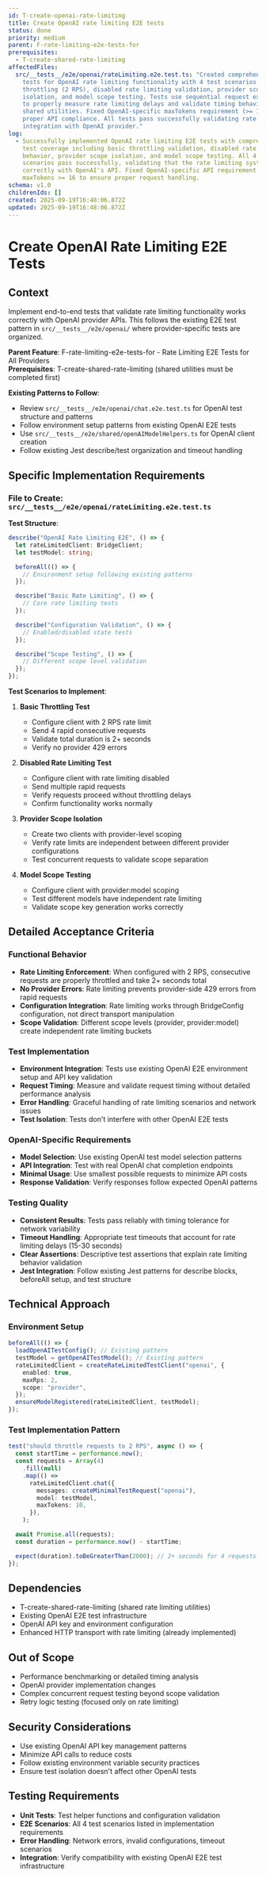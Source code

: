 ```yaml
---
id: T-create-openai-rate-limiting
title: Create OpenAI rate limiting E2E tests
status: done
priority: medium
parent: F-rate-limiting-e2e-tests-for
prerequisites:
  - T-create-shared-rate-limiting
affectedFiles:
  src/__tests__/e2e/openai/rateLimiting.e2e.test.ts: "Created comprehensive E2E
    tests for OpenAI rate limiting functionality with 4 test scenarios: basic
    throttling (2 RPS), disabled rate limiting validation, provider scope
    isolation, and model scope testing. Tests use sequential request execution
    to properly measure rate limiting delays and validate timing behavior using
    shared utilities. Fixed OpenAI-specific maxTokens requirement (>= 16) for
    proper API compliance. All tests pass successfully validating rate limiting
    integration with OpenAI provider."
log:
  - Successfully implemented OpenAI rate limiting E2E tests with comprehensive
    test coverage including basic throttling validation, disabled rate limiting
    behavior, provider scope isolation, and model scope testing. All 4 test
    scenarios pass successfully, validating that the rate limiting system works
    correctly with OpenAI's API. Fixed OpenAI-specific API requirement for
    maxTokens >= 16 to ensure proper request handling.
schema: v1.0
childrenIds: []
created: 2025-09-19T16:48:06.872Z
updated: 2025-09-19T16:48:06.872Z
---
```


# Create OpenAI Rate Limiting E2E Tests

## Context

Implement end-to-end tests that validate rate limiting functionality works correctly with OpenAI provider APIs. This follows the existing E2E test pattern in `src/__tests__/e2e/openai/` where provider-specific tests are organized.

**Parent Feature**: F-rate-limiting-e2e-tests-for - Rate Limiting E2E Tests for All Providers  
**Prerequisites**: T-create-shared-rate-limiting (shared utilities must be completed first)

**Existing Patterns to Follow**:

- Review `src/__tests__/e2e/openai/chat.e2e.test.ts` for OpenAI test structure and patterns
- Follow environment setup patterns from existing OpenAI E2E tests
- Use `src/__tests__/e2e/shared/openAIModelHelpers.ts` for OpenAI client creation
- Follow existing Jest describe/test organization and timeout handling

## Specific Implementation Requirements

### File to Create: `src/__tests__/e2e/openai/rateLimiting.e2e.test.ts`

**Test Structure**:

```typescript
describe("OpenAI Rate Limiting E2E", () => {
  let rateLimitedClient: BridgeClient;
  let testModel: string;

  beforeAll(() => {
    // Environment setup following existing patterns
  });

  describe("Basic Rate Limiting", () => {
    // Core rate limiting tests
  });

  describe("Configuration Validation", () => {
    // Enabled/disabled state tests
  });

  describe("Scope Testing", () => {
    // Different scope level validation
  });
});
```

**Test Scenarios to Implement**:

1. **Basic Throttling Test**
   - Configure client with 2 RPS rate limit
   - Send 4 rapid consecutive requests
   - Validate total duration is 2+ seconds
   - Verify no provider 429 errors

2. **Disabled Rate Limiting Test**
   - Configure client with rate limiting disabled
   - Send multiple rapid requests
   - Verify requests proceed without throttling delays
   - Confirm functionality works normally

3. **Provider Scope Isolation**
   - Create two clients with provider-level scoping
   - Verify rate limits are independent between different provider configurations
   - Test concurrent requests to validate scope separation

4. **Model Scope Testing**
   - Configure client with provider:model scoping
   - Test different models have independent rate limiting
   - Validate scope key generation works correctly

## Detailed Acceptance Criteria

### Functional Behavior

- **Rate Limiting Enforcement**: When configured with 2 RPS, consecutive requests are properly throttled and take 2+ seconds total
- **No Provider Errors**: Rate limiting prevents provider-side 429 errors from rapid requests
- **Configuration Integration**: Rate limiting works through BridgeConfig configuration, not direct transport manipulation
- **Scope Validation**: Different scope levels (provider, provider:model) create independent rate limiting buckets

### Test Implementation

- **Environment Integration**: Tests use existing OpenAI E2E environment setup and API key validation
- **Request Timing**: Measure and validate request timing without detailed performance analysis
- **Error Handling**: Graceful handling of rate limiting scenarios and network issues
- **Test Isolation**: Tests don't interfere with other OpenAI E2E tests

### OpenAI-Specific Requirements

- **Model Selection**: Use existing OpenAI test model selection patterns
- **API Integration**: Test with real OpenAI chat completion endpoints
- **Minimal Usage**: Use smallest possible requests to minimize API costs
- **Response Validation**: Verify responses follow expected OpenAI patterns

### Testing Quality

- **Consistent Results**: Tests pass reliably with timing tolerance for network variability
- **Timeout Handling**: Appropriate test timeouts that account for rate limiting delays (15-30 seconds)
- **Clear Assertions**: Descriptive test assertions that explain rate limiting behavior validation
- **Jest Integration**: Follow existing Jest patterns for describe blocks, beforeAll setup, and test structure

## Technical Approach

### Environment Setup

```typescript
beforeAll(() => {
  loadOpenAITestConfig(); // Existing pattern
  testModel = getOpenAITestModel(); // Existing pattern
  rateLimitedClient = createRateLimitedTestClient("openai", {
    enabled: true,
    maxRps: 2,
    scope: "provider",
  });
  ensureModelRegistered(rateLimitedClient, testModel);
});
```

### Test Implementation Pattern

```typescript
test("should throttle requests to 2 RPS", async () => {
  const startTime = performance.now();
  const requests = Array(4)
    .fill(null)
    .map(() =>
      rateLimitedClient.chat({
        messages: createMinimalTestRequest("openai"),
        model: testModel,
        maxTokens: 10,
      }),
    );

  await Promise.all(requests);
  const duration = performance.now() - startTime;

  expect(duration).toBeGreaterThan(2000); // 2+ seconds for 4 requests at 2 RPS
});
```

## Dependencies

- T-create-shared-rate-limiting (shared rate limiting utilities)
- Existing OpenAI E2E test infrastructure
- OpenAI API key and environment configuration
- Enhanced HTTP transport with rate limiting (already implemented)

## Out of Scope

- Performance benchmarking or detailed timing analysis
- OpenAI provider implementation changes
- Complex concurrent request testing beyond scope validation
- Retry logic testing (focused only on rate limiting)

## Security Considerations

- Use existing OpenAI API key management patterns
- Minimize API calls to reduce costs
- Follow existing environment variable security practices
- Ensure test isolation doesn't affect other OpenAI tests

## Testing Requirements

- **Unit Tests**: Test helper functions and configuration validation
- **E2E Scenarios**: All 4 test scenarios listed in implementation requirements
- **Error Handling**: Network errors, invalid configurations, timeout scenarios
- **Integration**: Verify compatibility with existing OpenAI E2E test infrastructure
